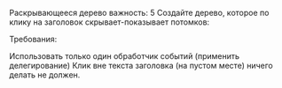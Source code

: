 Раскрывающееся дерево
важность: 5
Создайте дерево, которое по клику на заголовок скрывает-показывает потомков:


Требования:

Использовать только один обработчик событий (применить делегирование)
Клик вне текста заголовка (на пустом месте) ничего делать не должен.